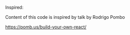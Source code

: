 Inspired:

Content of this code is inspired by talk by Rodrigo Pombo

https://pomb.us/build-your-own-react/